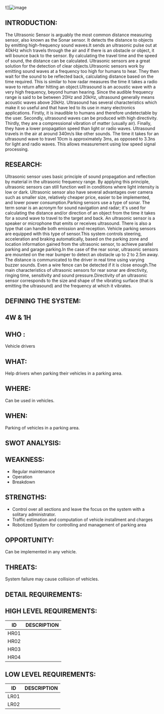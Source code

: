 ![]![image](https://user-images.githubusercontent.com/94230272/144211496-cba9cbd8-5b4f-499c-a855-4e25685e4acc.png)


INTRODUCTION:
----------------------
The Ultrasonic Sensor is arguably the most common distance measuring sensor, also known as the Sonar sensor. It detects the distance to objects by emitting high-frequency sound waves.It sends an ultrasonic pulse out at 40kHz which travels through the air and if there is an obstacle or object, it will bounce back to the sensor. By calculating the travel time and the speed of sound, the distance can be calculated. Ultrasonic sensors are a great solution for the detection of clear objects.Ultrasonic sensors work by emitting sound waves at a frequency too high for humans to hear. They then wait for the sound to be reflected back, calculating distance based on the time required. This is similar to how radar measures the time it takes a radio wave to return after hitting an object.Ultrasound is an acoustic wave with a very high frequency, beyond human hearing. Since the audible frequency range is said to be between 20Hz and 20kHz, ultrasound generally means acoustic waves above 20kHz. Ultrasound has several characteristics which make it so useful and that have led to its use in many electronics applications. Firstly, it is inaudible to humans and therefore undetectable by the user. Secondly, ultrasound waves can be produced with high directivity. Thirdly, they are a compressional vibration of matter (usually air). Finally, they have a lower propagation speed than light or radio waves.
Ultrasound travels in the air at around 340m/s like other sounds. The time it takes for an ultrasound wave to travel 10cm is approximately 3ms, as opposed to 3.3ns for light and radio waves. This allows measurement using low speed signal processing.


RESEARCH:
-----------------------
Ultrasonic sensor uses basic principle of sound propagation and reflection by material in the ultrasonic frequency range. By applying this principle, ultrasonic sensors can still function well in conditions where light intensity is low or dark. Ultrasonic sensor also have several advantages over camera such as smaller size, relatively cheaper price, easier to be implemented, and lower power consumption.Parking sensors use a type of sonar. The term sonar is an acronym for sound navigation and radar; it's used for calculating the distance and/or direction of an object from the time it takes for a sound wave to travel to the target and back. An ultrasonic sensor is a speaker or microphone that emits or receives ultrasound. There is also a type that can handle both emission and reception. Vehicle parking sensors are equipped with this type of sensor.This system controls steering, acceleration and braking automatically, based on the parking zone and location information gained from the ultrasonic sensor, to achieve parallel parking and garage parking.In the case of the rear sonar, ultrasonic sensors are mounted on the rear bumper to detect an obstacle up to 2 to 2.5m away. The distance is communicated to the driver in real time using varying buzzer sounds. Even a wire fence can be detected if it is close enough.The main characteristics of ultrasonic sensors for rear sonar are directivity, ringing time, sensitivity and sound pressure.Directivity of an ultrasonic sensor corresponds to the size and shape of the vibrating surface (that is emitting the ultrasound) and the frequency at which it vibrates.


DEFINING THE SYSTEM:
---------------------------








4W & 1H
---------------------
WHO :
--------------
Vehicle drivers

WHAT:
------------------
Help drivers when parking their vehicles in a parking area.

WHERE:
--------------------
Can be used in vehicles. 

WHEN:
-------------------
Parking of vehicles in a parking area.




SWOT ANALYSIS:
----------------------
WEAKNESS:
-------------------
*	Regular maintenance
*	Operation 
*	Breakdown

STRENGTHS:
-------------------
*	Control over all sections and leave the focus on the system with a solitary administrator.
*	Traffic estimation and computation of vehicle installment and charges
*	Robotized System for controlling and management of parking area

OPPORTUNITY:
-------------------
Can be implemented in any vehicle.

THREATS:
--------------------------
System failure may cause collision of vehicles.



DETAIL REQUIREMENTS:
-------------------------
HIGH LEVEL REQUIREMENTS:
----------------------------
|ID   |       DESCRIPTION                                                         |
|---- |---------------------------------------------------------------------------|
|HR01 |                                                                           |
|HR02 |                                                                           |
|HR03 |                                                                           |
|HR04 |                                                                           |


LOW LEVEL REQUIREMENTS:
-------------------------

|ID     |                            DESCRIPTION                                                             |
|------ |----------------------------------------------------------------------------------------------------|
|LR01   |                                                                                                    | 
|LR02   |                                                                                                    |




